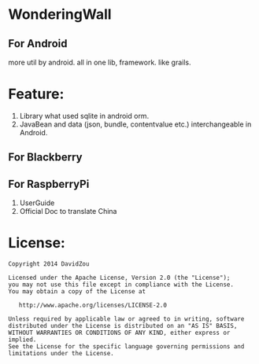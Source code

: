 WonderingWall
=============

## For Android ##
more util by android.
all in one lib, framework. like grails.

Feature:
=========
1. Library what used sqlite in android orm.
2. JavaBean and data (json, bundle, contentvalue etc.) interchangeable in Android.

## For Blackberry ##

## For RaspberryPi ##
1. UserGuide
2. Official Doc to translate China 


License:
=========
```
Copyright 2014 DavidZou

Licensed under the Apache License, Version 2.0 (the "License");
you may not use this file except in compliance with the License.
You may obtain a copy of the License at

   http://www.apache.org/licenses/LICENSE-2.0

Unless required by applicable law or agreed to in writing, software
distributed under the License is distributed on an "AS IS" BASIS,
WITHOUT WARRANTIES OR CONDITIONS OF ANY KIND, either express or implied.
See the License for the specific language governing permissions and
limitations under the License.
```